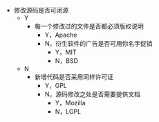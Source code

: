 - 修改源码是否可闭源
  - Y
    - 每一个修改过的文件是否都必须版权说明
      - Y，Apache
      - N，衍生软件的广告是否可用你名字促销
        - Y，MIT
        - N，BSD
  - N
    - 新增代码是否采用同样许可证
      - Y，GPL
      - N，源码修改之处是否需要提供文档
        - Y，Mozilla
        - N，LGPL
